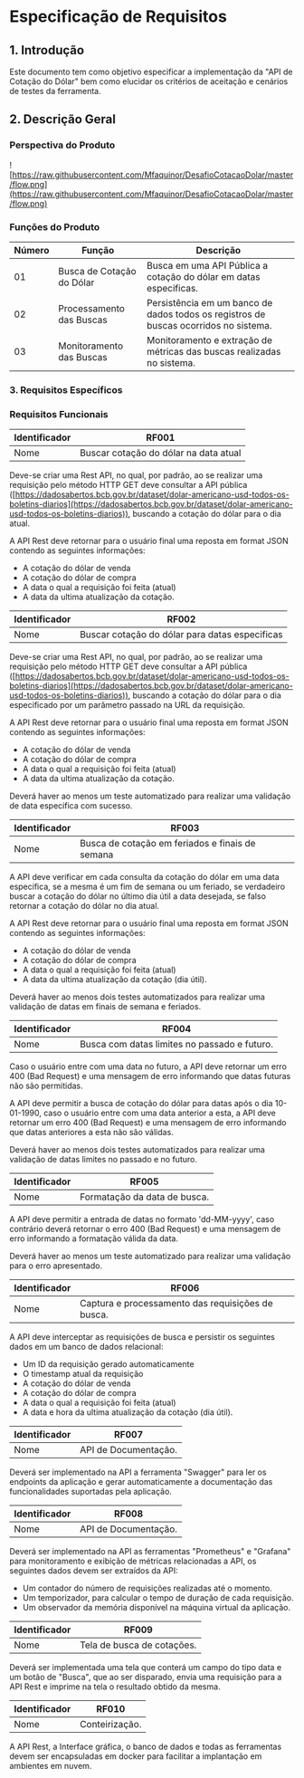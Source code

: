 ﻿# Especificação de Requisitos

## 1. Introdução

Este documento tem como objetivo especificar a implementação da "API de Cotação do Dólar" bem como elucidar os critérios de aceitação e cenários de testes da ferramenta.

## 2. Descrição Geral

### Perspectiva do Produto

![https://raw.githubusercontent.com/Mfaquinor/DesafioCotacaoDolar/master/flow.png](https://raw.githubusercontent.com/Mfaquinor/DesafioCotacaoDolar/master/flow.png)

### Funções do Produto

Número | Função | Descrição
-------| -------|----------
01| Busca de Cotação do Dólar | Busca em uma API Pública a cotação do dólar em datas especificas.
02| Processamento das Buscas | Persistência em um banco de dados todos os registros de buscas ocorridos no sistema.
03 | Monitoramento das Buscas | Monitoramento e extração de métricas das buscas realizadas no sistema.

### 3.  Requisitos Específicos

### Requisitos Funcionais

Identificador | RF001
--------------|-------
Nome | Buscar cotação do dólar na data atual

Deve-se criar uma Rest API, no qual, por padrão, ao se realizar uma requisição pelo método HTTP GET deve consultar a API pública  ([https://dadosabertos.bcb.gov.br/dataset/dolar-americano-usd-todos-os-boletins-diarios](https://dadosabertos.bcb.gov.br/dataset/dolar-americano-usd-todos-os-boletins-diarios)), buscando a cotação do dólar para o dia atual.

A API Rest deve retornar para o usuário final uma reposta em format JSON contendo as seguintes informações:

- A cotação do dólar de venda
- A cotação do dólar de compra
- A data o qual a requisição foi feita (atual)
- A data da ultima atualização da cotação.

Identificador | RF002
--------------|-------
Nome | Buscar cotação do dólar para datas especificas

Deve-se criar uma Rest API, no qual, por padrão, ao se realizar uma requisição pelo método HTTP GET deve consultar a API pública  ([https://dadosabertos.bcb.gov.br/dataset/dolar-americano-usd-todos-os-boletins-diarios](https://dadosabertos.bcb.gov.br/dataset/dolar-americano-usd-todos-os-boletins-diarios)), buscando a cotação do dólar para o dia especificado por um parâmetro passado na URL da requisição.

A API Rest deve retornar para o usuário final uma reposta em format JSON contendo as seguintes informações:

- A cotação do dólar de venda
- A cotação do dólar de compra
- A data o qual a requisição foi feita (atual)
- A data da ultima atualização da cotação.

Deverá haver ao menos um teste automatizado para realizar uma validação de data especifica com sucesso.

Identificador | RF003
--------------|-------
Nome | Busca de cotação em feriados e finais de semana

A API deve verificar em cada consulta da cotação do dólar em uma data especifica, se a mesma é um fim de semana ou um feriado, se verdadeiro buscar a cotação do dólar no último dia útil a data desejada, se falso retornar a cotação do dólar no dia atual.

 A API Rest deve retornar para o usuário final uma reposta em format JSON contendo as seguintes informações:
 
- A cotação do dólar de venda
- A cotação do dólar de compra
- A data o qual a requisição foi feita (atual)
- A data da ultima atualização da cotação (dia útil).

Deverá haver ao menos dois testes automatizados para realizar uma validação de datas em finais de semana e feriados.

Identificador | RF004
--------------|-------
Nome | Busca com datas limites no passado e futuro.

Caso o usuário entre com uma data no futuro, a API deve retornar um erro 400 (Bad Request) e uma mensagem de erro informando que datas futuras não são permitidas.

A API deve permitir a busca de cotação do dólar para datas após o dia 10-01-1990, caso o usuário entre com uma data anterior a esta, a API deve retornar um erro 400 (Bad Request) e uma mensagem de erro informando que datas anteriores a esta não são válidas.

Deverá haver ao menos dois testes automatizados para realizar uma validação de datas limites no passado e no futuro.

Identificador | RF005
--------------|-------
Nome | Formatação da data de busca.

A API deve permitir a entrada de datas no formato 'dd-MM-yyyy', caso contrário deverá retornar o erro 400 (Bad Request) e uma mensagem de erro informando a formatação válida da data.

Deverá haver ao menos um teste automatizado para realizar uma validação para o erro apresentado.

Identificador | RF006
--------------|-------
Nome | Captura e processamento das requisições de busca.

A API deve interceptar as requisições de busca e persistir os seguintes dados em um banco de dados relacional:

- Um ID da requisição gerado automaticamente 
- O timestamp atual da requisição
- A cotação do dólar de venda
- A cotação do dólar de compra
- A data o qual a requisição foi feita (atual)
- A data e hora da ultima atualização da cotação (dia útil).

Identificador | RF007
--------------|-------
Nome | API de Documentação.

Deverá ser implementado na API a ferramenta "Swagger" para ler os endpoints da aplicação e gerar automaticamente a documentação das funcionalidades suportadas pela aplicação.

Identificador | RF008
--------------|-------
Nome | API de Documentação.

Deverá ser implementado na API as ferramentas "Prometheus" e "Grafana" para monitoramento e exibição de métricas relacionadas a API, os seguintes dados devem ser extraídos da API:

- Um contador do número de requisições realizadas até o momento.
- Um temporizador, para calcular o tempo de duração de cada requisição.
- Um observador da memória disponível na máquina virtual da aplicação.

Identificador | RF009
--------------|-------
Nome | Tela de busca de cotações.

Deverá ser implementada uma tela que conterá um campo do tipo data e um botão de "Busca", que ao ser disparado, envia uma requisição para a API Rest e imprime na tela o resultado obtido da mesma.

Identificador | RF010
--------------|-------
Nome | Conteirização.

A API Rest, a Interface gráfica, o banco de dados e todas as ferramentas devem ser encapsuladas em docker para facilitar a implantação em ambientes em nuvem. 
